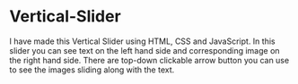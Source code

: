 # Vertical-Slider
I have made this Vertical Slider using HTML, CSS and JavaScript. In this slider you can see text on the left hand side and corresponding image on the right hand side. There are top-down clickable arrow button you can use to see the images sliding along with the text.
